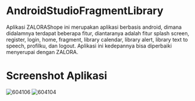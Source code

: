 # AndroidStudioFragmentLibrary

Aplikasi ZALORAShope ini merupakan aplikasi berbasis android, dimana didalamnya terdapat beberapa fitur, diantaranya adalah fitur splash screen, register, login, home, fragment, library calendar, library alert, library text to speech, profilku, dan logout. Aplikasi ini kedepannya bisa diperbaiki menyerupai dengan ZALORA.

# Screenshot Aplikasi
![604106](https://user-images.githubusercontent.com/19978110/50345253-f5c77680-0560-11e9-95d1-bc593915ff47.jpg)
![604104](https://user-images.githubusercontent.com/19978110/50345263-feb84800-0560-11e9-9cf6-8d73837b438c.jpg)

